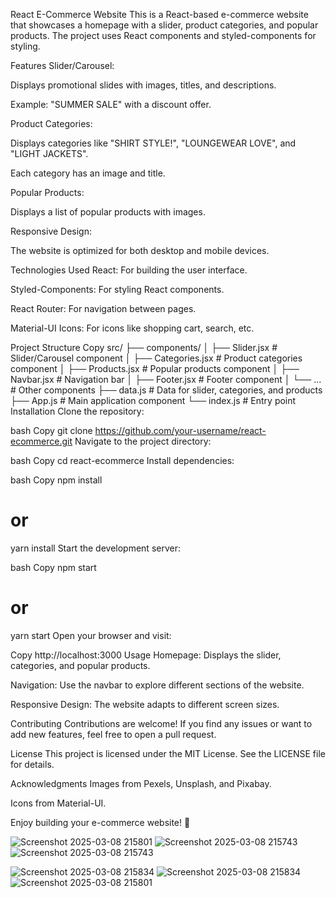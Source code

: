 React E-Commerce Website
This is a React-based e-commerce website that showcases a homepage with a slider, product categories, and popular products. The project uses React components and styled-components for styling.

Features
Slider/Carousel:

Displays promotional slides with images, titles, and descriptions.

Example: "SUMMER SALE" with a discount offer.

Product Categories:

Displays categories like "SHIRT STYLE!", "LOUNGEWEAR LOVE", and "LIGHT JACKETS".

Each category has an image and title.

Popular Products:

Displays a list of popular products with images.

Responsive Design:

The website is optimized for both desktop and mobile devices.

Technologies Used
React: For building the user interface.

Styled-Components: For styling React components.

React Router: For navigation between pages.

Material-UI Icons: For icons like shopping cart, search, etc.

Project Structure
Copy
src/
├── components/
│   ├── Slider.jsx       # Slider/Carousel component
│   ├── Categories.jsx   # Product categories component
│   ├── Products.jsx     # Popular products component
│   ├── Navbar.jsx       # Navigation bar
│   ├── Footer.jsx       # Footer component
│   └── ...              # Other components
├── data.js              # Data for slider, categories, and products
├── App.js               # Main application component
└── index.js             # Entry point
Installation
Clone the repository:

bash
Copy
git clone https://github.com/your-username/react-ecommerce.git
Navigate to the project directory:

bash
Copy
cd react-ecommerce
Install dependencies:

bash
Copy
npm install
# or
yarn install
Start the development server:

bash
Copy
npm start
# or
yarn start
Open your browser and visit:

Copy
http://localhost:3000
Usage
Homepage: Displays the slider, categories, and popular products.

Navigation: Use the navbar to explore different sections of the website.

Responsive Design: The website adapts to different screen sizes.

Contributing
Contributions are welcome! If you find any issues or want to add new features, feel free to open a pull request.

License
This project is licensed under the MIT License. See the LICENSE file for details.

Acknowledgments
Images from Pexels, Unsplash, and Pixabay.

Icons from Material-UI.

Enjoy building your e-commerce website! 🚀

![Screenshot 2025-03-08 215801](https://github.com/user-attachments/assets/1af08808-0529-4abb-9c5c-f6b2c32954f7)
![Screenshot 2025-03-08 215743](https://github.com/user-attachments/assets/7b576201-1368-43fd-b37d-1b4abd21b8cf)
![Screenshot 2025-03-08 215743](https://github.com/user-attachments/assets/492dd16b-e310-4742-9d2b-191c4c9e835d)

![Screenshot 2025-03-08 215834](https://github.com/user-attachments/assets/1c1eeaff-040e-4784-b4ca-0cf4009d1b9d)
![Screenshot 2025-03-08 215834](https://github.com/user-attachments/assets/456f8058-904b-4a9e-b983-d7daa4370162)
![Screenshot 2025-03-08 215801](https://github.com/user-attachments/assets/68e47704-9263-4565-905d-cc38e64e4165)



